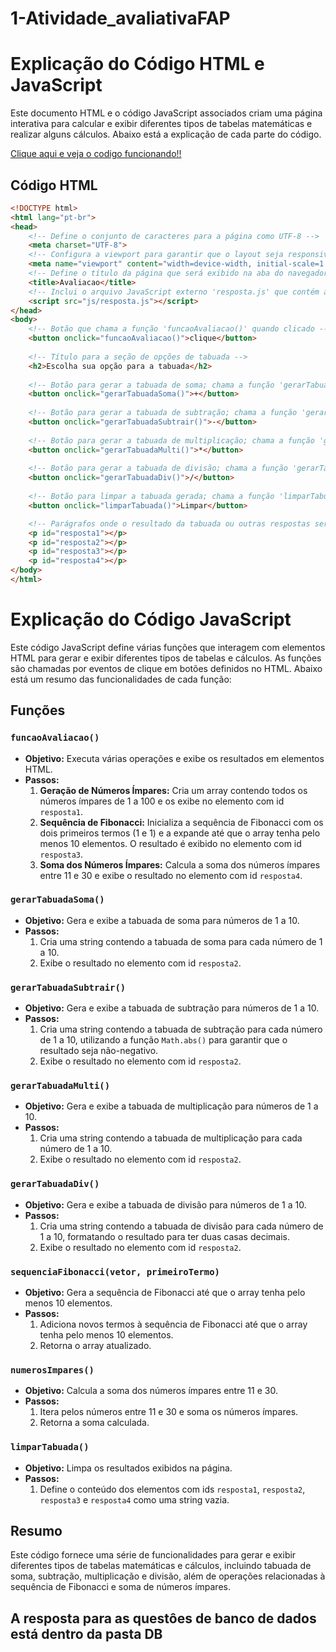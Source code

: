 # 1-Atividade_avaliativaFAP
# Explicação do Código HTML e JavaScript

Este documento HTML e o código JavaScript associados criam uma página interativa para calcular e exibir diferentes tipos de tabelas matemáticas e realizar alguns cálculos. Abaixo está a explicação de cada parte do código.
<p><a href="https://diegof856.github.io/" target="_blank">Clique aqui e veja o codigo funcionando!!</a></p>

## Código HTML

```html
<!DOCTYPE html>
<html lang="pt-br">
<head>
    <!-- Define o conjunto de caracteres para a página como UTF-8 -->
    <meta charset="UTF-8">
    <!-- Configura a viewport para garantir que o layout seja responsivo em diferentes tamanhos de tela -->
    <meta name="viewport" content="width=device-width, initial-scale=1.0">
    <!-- Define o título da página que será exibido na aba do navegador -->
    <title>Avaliacao</title>
    <!-- Inclui o arquivo JavaScript externo 'resposta.js' que contém as funções a serem utilizadas -->
    <script src="js/resposta.js"></script>
</head>
<body>
    <!-- Botão que chama a função 'funcaoAvaliacao()' quando clicado -->
    <button onclick="funcaoAvaliacao()">clique</button> 
    
    <!-- Título para a seção de opções de tabuada -->
    <h2>Escolha sua opção para a tabuada</h2>
    
    <!-- Botão para gerar a tabuada de soma; chama a função 'gerarTabuadaSoma()' quando clicado -->
    <button onclick="gerarTabuadaSoma()">+</button>
    
    <!-- Botão para gerar a tabuada de subtração; chama a função 'gerarTabuadaSubtrair()' quando clicado -->
    <button onclick="gerarTabuadaSubtrair()">-</button>
    
    <!-- Botão para gerar a tabuada de multiplicação; chama a função 'gerarTabuadaMulti()' quando clicado -->
    <button onclick="gerarTabuadaMulti()">*</button>
    
    <!-- Botão para gerar a tabuada de divisão; chama a função 'gerarTabuadaDiv()' quando clicado -->
    <button onclick="gerarTabuadaDiv()">/</button>
    
    <!-- Botão para limpar a tabuada gerada; chama a função 'limparTabuada()' quando clicado -->
    <button onclick="limparTabuada()">Limpar</button>

    <!-- Parágrafos onde o resultado da tabuada ou outras respostas serão exibidos -->
    <p id="resposta1"></p>
    <p id="resposta2"></p>
    <p id="resposta3"></p>
    <p id="resposta4"></p>
</body>
</html>
```
# Explicação do Código JavaScript

Este código JavaScript define várias funções que interagem com elementos HTML para gerar e exibir diferentes tipos de tabelas e cálculos. As funções são chamadas por eventos de clique em botões definidos no HTML. Abaixo está um resumo das funcionalidades de cada função:

## Funções

### `funcaoAvaliacao()`

- **Objetivo:** Executa várias operações e exibe os resultados em elementos HTML.
- **Passos:**
  1. **Geração de Números Ímpares:** Cria um array contendo todos os números ímpares de 1 a 100 e os exibe no elemento com id `resposta1`.
  2. **Sequência de Fibonacci:** Inicializa a sequência de Fibonacci com os dois primeiros termos (1 e 1) e a expande até que o array tenha pelo menos 10 elementos. O resultado é exibido no elemento com id `resposta3`.
  3. **Soma dos Números Ímpares:** Calcula a soma dos números ímpares entre 11 e 30 e exibe o resultado no elemento com id `resposta4`.

### `gerarTabuadaSoma()`

- **Objetivo:** Gera e exibe a tabuada de soma para números de 1 a 10.
- **Passos:**
  1. Cria uma string contendo a tabuada de soma para cada número de 1 a 10.
  2. Exibe o resultado no elemento com id `resposta2`.

### `gerarTabuadaSubtrair()`

- **Objetivo:** Gera e exibe a tabuada de subtração para números de 1 a 10.
- **Passos:**
  1. Cria uma string contendo a tabuada de subtração para cada número de 1 a 10, utilizando a função `Math.abs()` para garantir que o resultado seja não-negativo.
  2. Exibe o resultado no elemento com id `resposta2`.

### `gerarTabuadaMulti()`

- **Objetivo:** Gera e exibe a tabuada de multiplicação para números de 1 a 10.
- **Passos:**
  1. Cria uma string contendo a tabuada de multiplicação para cada número de 1 a 10.
  2. Exibe o resultado no elemento com id `resposta2`.

### `gerarTabuadaDiv()`

- **Objetivo:** Gera e exibe a tabuada de divisão para números de 1 a 10.
- **Passos:**
  1. Cria uma string contendo a tabuada de divisão para cada número de 1 a 10, formatando o resultado para ter duas casas decimais.
  2. Exibe o resultado no elemento com id `resposta2`.

### `sequenciaFibonacci(vetor, primeiroTermo)`

- **Objetivo:** Gera a sequência de Fibonacci até que o array tenha pelo menos 10 elementos.
- **Passos:**
  1. Adiciona novos termos à sequência de Fibonacci até que o array tenha pelo menos 10 elementos.
  2. Retorna o array atualizado.

### `numerosImpares()`

- **Objetivo:** Calcula a soma dos números ímpares entre 11 e 30.
- **Passos:**
  1. Itera pelos números entre 11 e 30 e soma os números ímpares.
  2. Retorna a soma calculada.

### `limparTabuada()`

- **Objetivo:** Limpa os resultados exibidos na página.
- **Passos:**
  1. Define o conteúdo dos elementos com ids `resposta1`, `resposta2`, `resposta3` e `resposta4` como uma string vazia.

## Resumo

Este código fornece uma série de funcionalidades para gerar e exibir diferentes tipos de tabelas matemáticas e cálculos, incluindo tabuada de soma, subtração, multiplicação e divisão, além de operações relacionadas à sequência de Fibonacci e soma de números ímpares.
## A resposta para as questôes de banco de dados está dentro da pasta DB
